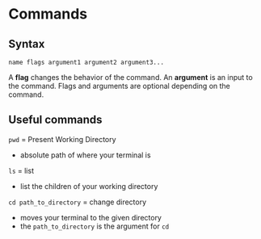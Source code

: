 # Commands

## Syntax

`name flags argument1 argument2 argument3...`

A **flag** changes the behavior of the command.
An **argument** is an input to the command.
Flags and arguments are optional depending on the command.

## Useful commands

`pwd` = Present Working Directory

- absolute path of where your terminal is

`ls` = list

- list the children of your working directory

`cd path_to_directory` = change directory

- moves your terminal to the given directory
- the `path_to_directory` is the argument for `cd`
